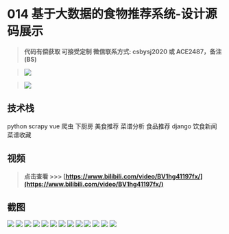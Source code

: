# 014 基于大数据的食物推荐系统-设计源码展示

> **代码有偿获取 可接受定制 微信联系方式: csbysj2020 或 ACE2487，备注(BS)**

> ![](./qrcode2.jpg)

> ![](./qrcode.jpg)

## 技术栈

python scrapy vue 爬虫 下厨房 美食推荐 菜谱分析 食品推荐 django 饮食新闻 菜谱收藏

## 视频

> **点击查看 \>\>\> [https://www.bilibili.com/video/BV1hg41197fx/](https://www.bilibili.com/video/BV1hg41197fx/)**

## 截图

![](./01.png)
![](./02.png)
![](./03.png)
![](./04.png)
![](./05.png)
![](./06.png)
![](./07.png)
![](./08.png)
![](./09.png)
![](./10.png)
![](./11.png)
![](./12.png)
![](./13.png)